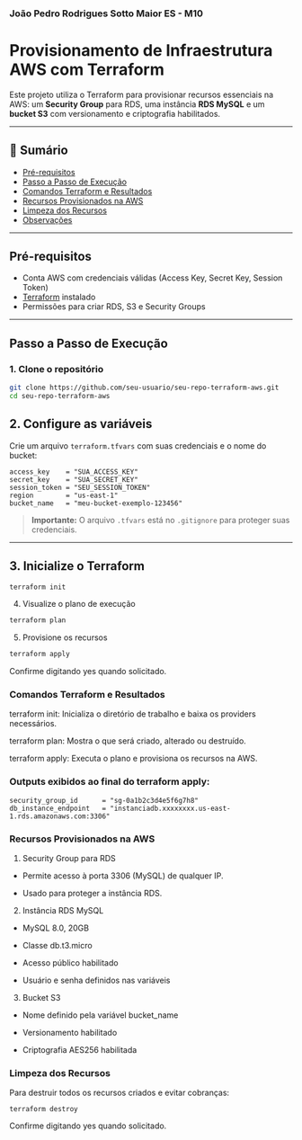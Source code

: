 ### João Pedro Rodrigues Sotto Maior ES - M10

# Provisionamento de Infraestrutura AWS com Terraform

Este projeto utiliza o Terraform para provisionar recursos essenciais na AWS: um **Security Group** para RDS, uma instância **RDS MySQL** e um **bucket S3** com versionamento e criptografia habilitados.

---

## :bookmark_tabs: Sumário

- [Pré-requisitos](#pré-requisitos)
- [Passo a Passo de Execução](#passo-a-passo-de-execução)
- [Comandos Terraform e Resultados](#comandos-terraform-e-resultados)
- [Recursos Provisionados na AWS](#recursos-provisionados-na-aws)
- [Limpeza dos Recursos](#limpeza-dos-recursos)
- [Observações](#observações)

---

## Pré-requisitos

- Conta AWS com credenciais válidas (Access Key, Secret Key, Session Token)
- [Terraform](https://www.terraform.io/downloads.html) instalado
- Permissões para criar RDS, S3 e Security Groups

---

## Passo a Passo de Execução

### 1. Clone o repositório

```bash
git clone https://github.com/seu-usuario/seu-repo-terraform-aws.git
cd seu-repo-terraform-aws
```

## 2. Configure as variáveis

Crie um arquivo `terraform.tfvars` com suas credenciais e o nome do bucket:

```hcl
access_key    = "SUA_ACCESS_KEY"
secret_key    = "SUA_SECRET_KEY"
session_token = "SEU_SESSION_TOKEN"
region        = "us-east-1"
bucket_name   = "meu-bucket-exemplo-123456"
```

> **Importante:** O arquivo `.tfvars` está no `.gitignore` para proteger suas credenciais.

---

## 3. Inicialize o Terraform

```bash
terraform init
```

4. Visualize o plano de execução

```bash
terraform plan
```

5. Provisione os recursos

```bash
terraform apply
```

Confirme digitando yes quando solicitado.

### Comandos Terraform e Resultados

terraform init: Inicializa o diretório de trabalho e baixa os providers necessários.

terraform plan: Mostra o que será criado, alterado ou destruído.

terraform apply: Executa o plano e provisiona os recursos na AWS.

### Outputs exibidos ao final do terraform apply:
```
security_group_id      = "sg-0a1b2c3d4e5f6g7h8"
db_instance_endpoint   = "instanciadb.xxxxxxxx.us-east-1.rds.amazonaws.com:3306"
```

### Recursos Provisionados na AWS
1. Security Group para RDS
- Permite acesso à porta 3306 (MySQL) de qualquer IP.

- Usado para proteger a instância RDS.

2. Instância RDS MySQL
- MySQL 8.0, 20GB

- Classe db.t3.micro

- Acesso público habilitado

- Usuário e senha definidos nas variáveis

3. Bucket S3
- Nome definido pela variável bucket_name

- Versionamento habilitado

- Criptografia AES256 habilitada

### Limpeza dos Recursos
Para destruir todos os recursos criados e evitar cobranças:
```
terraform destroy
```

Confirme digitando yes quando solicitado.
